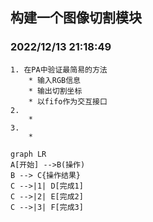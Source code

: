 <span id="0"></span>
## 构建一个图像切割模块
### 2022/12/13 21:18:49
    1. 在PA中验证最简易的方法
        * 输入RGB信息
        * 输出切割坐标
        * 以fifo作为交互接口
    2. 
        * 
    3. 
        * 
```mermaid
graph LR
A[开始] -->B(操作)
B --> C{操作结果}
C -->|1| D[完成1]
C -->|2| E[完成2]
C -->|3| F[完成3]
```